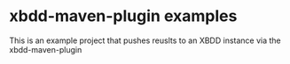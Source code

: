 # xbdd-maven-plugin examples

This is an example project that pushes reuslts to an XBDD instance via the xbdd-maven-plugin
